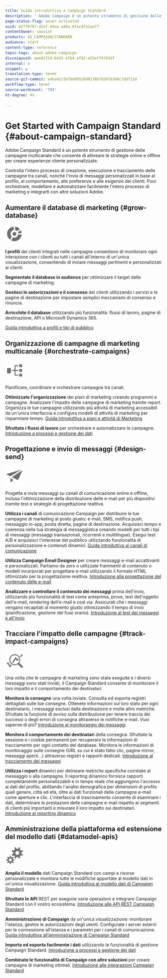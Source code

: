 ```yaml
---
title: Guida introduttiva a Campaign Standard
description: ' Adobe Campaign è un potente strumento di gestione delle campagne multicanale che consente di allineare le strategie online e offline per creare esperienze cliente personalizzate.'
page-status-flag: never-activated
uuid: 027f6787-d2ef-44ae-a40a-8facdfe2ae77
contentOwner: sauviat
products: SG_CAMPAIGN/STANDARD
audience: start
content-type: reference
topic-tags: about-adobe-campaign
discoiquuid: aee81724-b425-47b4-af92-e55eff97836f
internal: n
snippet: y
translation-type: tm+mt
source-git-commit: e4ba42c5bf0dd952690178b7d5070100c7ddf13d
workflow-type: tm+mt
source-wordcount: '793'
ht-degree: 4%

---
```



# Get Started with Campaign Standard {#about-campaign-standard}

 Adobe Campaign Standard è un potente strumento di gestione delle campagne multicanale che consente di allineare le strategie online e offline per creare esperienze cliente personalizzate.

Controlla l&#39;intero processo di creazione, esecuzione e tracciamento delle campagne tra canali, nonché l&#39;invio di messaggi personalizzati in base al profilo, al comportamento, alle preferenze e alle esigenze dei clienti. Puoi orchestrare, modellare e automatizzare facilmente l&#39;intero processo di marketing e integrarti con altre soluzioni  Adobe.

## Aumentare il database di marketing {#grow-database}

<img width="60px" alt="condizioni" src="assets/icon_segment.svg"/>

**I profili** dei clienti integrati nelle campagne consentono di monitorare ogni interazione con i clienti su tutti i canali all&#39;interno di un&#39;unica visualizzazione, consentendo di inviare messaggi pertinenti e personalizzati ai clienti.

**Segmentate il database in audience** per ottimizzare il target delle campagne di marketing.

**Gestisci le autorizzazioni e il consenso** dei clienti utilizzando i servizi e le pagine di destinazione per impostare semplici meccanismi di consenso e rinuncia.

**Arricchite il database** utilizzando più funzionalità: flussi di lavoro, pagine di destinazione, API o Microsoft Dynamics 365.

[Guida introduttiva a profili e tipi di pubblico](../../audiences/using/get-started-profiles-and-audiences.md)

## Organizzazione di campagne di marketing multicanale {#orchestrate-campaigns}

<img width="60px" alt="condizioni" src="assets/icon_workflows.svg"/>

Pianificare, coordinare e orchestrare campagne tra canali.

**Ottimizzate l&#39;organizzazione** dei piani di marketing creando programmi e campagne. Analizzare l&#39;impatto delle campagne di marketing tramite report. Organizza le tue campagne utilizzando più attività di marketing accessibili da un&#39;unica interfaccia e configura modelli di attività di marketing per risparmiare tempo. [Guida introduttiva a piani e attività di Marketing](../../start/using/programs-and-campaigns.md)

**Sfruttate i flussi di lavoro** per orchestrare e automatizzare le campagne. [Introduzione a processi e gestione dei dati](../../automating/using/get-started-workflows.md)

## Progettazione e invio di messaggi {#design-send}

<img width="60px" alt="condizioni" src="assets/icon_send.svg"/>

Progetta e invia messaggi su canali di comunicazione online e offline, inclusa l&#39;ottimizzazione della distribuzione delle e-mail per più dispositivi tramite test e strategie di progettazione reattiva.

**Utilizza i canali** di comunicazione Campaign per distribuire le tue campagne di marketing al posto giusto: e-mail, SMS, notifica push, messaggio in-app, posta diretta, pagine di destinazione. Acquisisci tempo e coerenza nella tua strategia di messaggistica creando modelli per tutti i tipi di messaggi (messaggi transazionali, ricorrenti e multilingue). Esegui test A/B e acquisisci l&#39;interesse del pubblico utilizzando funzionalità di personalizzazione e contenuti dinamici. [Guida introduttiva ai canali di comunicazione](../../channels/using/get-started-communication-channels.md)

**Utilizza Campaign Email Designer** per creare messaggi e-mail accattivanti e personalizzati. Partiamo da zero o utilizzate frammenti di contenuto o modelli incorporati per progettare e-mail utilizzando il formato HTML ottimizzato per la progettazione reattiva. [Introduzione alla progettazione del contenuto delle e-mail](../../designing/using/designing-content-in-adobe-campaign.md)

**Analizzare e controllare il contenuto dei messaggi** prima dell&#39;invio, utilizzando più funzionalità di test come anteprima, prove, test dell&#39;oggetto dell&#39;e-mail, rendering dell&#39;e-mail e così via. Assicurati che i messaggi vengano recapitati al momento giusto ottimizzando il tempo di invio (pianificazione, gestione del fuso orario). [Introduzione al test dei messaggi e all&#39;invio](../../sending/using/get-started-sending-messages.md)

## Tracciare l&#39;impatto delle campagne {#track-impact-campaigns}

<img width="60px" alt="condizioni" src="assets/icon_report.svg"/>

Una volta che le campagne di marketing sono state eseguite e i diversi messaggi sono stati inviati, il Campaign Standard consente di monitorare il loro impatto e il comportamento dei destinatari.

**Monitora le consegne** una volta inviate. Consulta ed esporta registri dettagliati sulle tue consegne. Ottenete informazioni sul loro stato per ogni destinatario, i messaggi esclusi dalla destinazione e molte altre metriche.
Sfruttate la funzione di avviso sulla distribuzione per tenere traccia dei successi o degli errori di consegna attraverso le notifiche e-mail. Vuoi saperne di più? [Introduzione al monitoraggio dei messaggi](../../sending/using/monitoring-a-delivery.md)

**Monitora il comportamento dei destinatari** della consegna. Sfruttate la sessione e i cookie permanenti per recuperare le informazioni di tracciamento per ogni contatto del database. Monitora le informazioni di monitoraggio sulle consegne (URL su cui è stato fatto clic, pagine mirror, messaggi aperti...) attraverso registri e rapporti dedicati. [Introduzione al tracciamento dei messaggi](../../sending/using/tracking-messages.md)

**Utilizza i report** dinamici per delineare metriche specifiche correlate al messaggio o alla campagna. Il reporting dinamico fornisce rapporti completamente personalizzabili e in tempo reale che aggiungono l&#39;accesso ai dati del profilo, abilitando l&#39;analisi demografica per dimensioni di profilo quali genere, città ed età, oltre ai dati funzionali delle campagne e-mail come aperture e clic. L&#39;interfaccia di trascinamento consente di esaminare i dati, determinare le prestazioni delle campagne e-mail rispetto ai segmenti di clienti più importanti e misurare il loro impatto sui destinatari. [Introduzione al reporting dinamico](../../reporting/using/about-dynamic-reports.md)

## Amministrazione della piattaforma ed estensione del modello dati {#datamodel-apis}

<img width="60px" alt="condizioni" src="assets/icon_admin.svg"/>

**Amplia il modello** dati Campaign Standard con campi e risorse personalizzate e monitora tutte le modifiche apportate al modello dati in un&#39;unica visualizzazione. [Guida introduttiva al modello dati di Campaign Standard](../../developing/using/get-started-data-model.md)

**Sfruttate le API** REST per eseguire varie operazioni e integrare Campaign Standard con il vostro ecosistema. [Introduzione alle API REST Campaign Standard](../../api/using/get-started-apis.md)

**Amministrazione di Campaign** da un&#39;unica visualizzazione: monitorare l&#39;istanza, gestire le autorizzazioni degli utenti. Configurate i server esterni per la connessione all’istanza e i parametri per i canali di comunicazione. [Guida introduttiva all’amministrazione di Campaign Standard](../../administration/using/get-started-campaign-administration.md)

**Importa ed esporta facilmente i dati** utilizzando le funzionalità di gestione Campaign Standard. [Introduzione a processi e gestione dei dati](../../automating/using/get-started-workflows.md)

**Combinate le funzionalità di Campaign con altre soluzioni** per creare campagne di marketing ottimali. [Introduzione alle integrazioni Campaign Standard](../../integrating/using/get-started-campaign-integrations.md)
